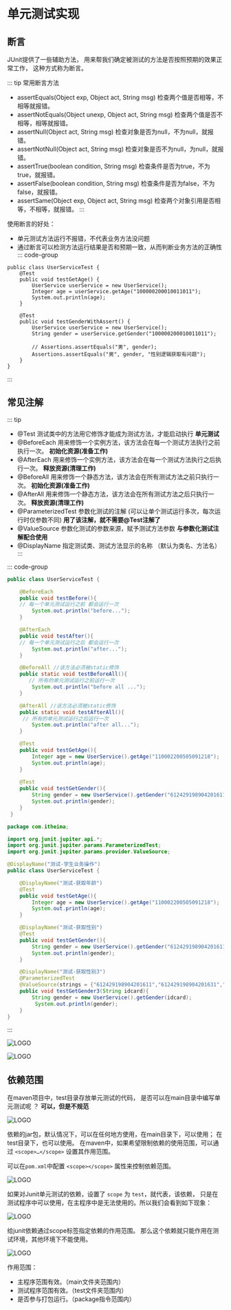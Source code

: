 # 单元测试实现



## 断言

JUnit提供了一些辅助方法，
用来帮我们确定被测试的方法是否按照预期的效果正常工作， 这种方式称为断言。

::: tip 常用断言方法
- assertEquals(Object exp, Object act, String msg)	检查两个值是否相等，不相等就报错。
- assertNotEquals(Object unexp, Object act, String msg)	检查两个值是否不相等，相等就报错。
- assertNull(Object act, String msg)	检查对象是否为null，不为null，就报错。
- assertNotNull(Object act, String msg)	检查对象是否不为null，为null，就报错。
- assertTrue(boolean condition, String msg)	检查条件是否为true，不为true，就报错。
- assertFalse(boolean condition, String msg)	检查条件是否为false，不为false，就报错。
- assertSame(Object exp, Object act, String msg)	检查两个对象引用是否相等，不相等，就报错。
:::


使用断言的好处：
- 单元测试方法运行不报错，不代表业务方法没问题
- 通过断言可以检测方法运行结果是否和预期一致，从而判断业务方法的正确性
::: code-group

```java[断言测试]
public class UserServiceTest {
    @Test
    public void testGetAge() {
        UserService userService = new UserService();
        Integer age = userService.getAge("100000200010011011");
        System.out.println(age);
    }

    @Test
    public void testGenderWithAssert() {
        UserService userService = new UserService();
        String gender = userService.getGender("100000200010011011");

        // Assertions.assertEquals("男", gender);
        Assertions.assertEquals("男", gender, "性别逻辑获取有问题");
    }
}

```
:::

## 常见注解


::: tip
- @Test	测试类中的方法用它修饰才能成为测试方法，才能启动执行	    **单元测试**
- @BeforeEach	用来修饰一个实例方法，该方法会在每一个测试方法执行之前执行一次。	**初始化资源(准备工作)**
- @AfterEach	用来修饰一个实例方法，该方法会在每一个测试方法执行之后执行一次。	**释放资源(清理工作)**
- @BeforeAll	用来修饰一个静态方法，该方法会在所有测试方法之前只执行一次。	**初始化资源(准备工作)**
- @AfterAll	用来修饰一个静态方法，该方法会在所有测试方法之后只执行一次。	**释放资源(清理工作)**
- @ParameterizedTest	参数化测试的注解 (可以让单个测试运行多次，每次运行时仅参数不同)	**用了该注解，就不需要@Test注解了**
- @ValueSource	参数化测试的参数来源，赋予测试方法参数	**与参数化测试注解配合使用**
- @DisplayName	指定测试类、测试方法显示的名称 （默认为类名、方法名）
:::


::: code-group

```java [测试注解]
public class UserServiceTest {

    @BeforeEach
    public void testBefore(){
    // 每一个单元测试运行之前 都会运行一次
        System.out.println("before...");
    }

    @AfterEach
    public void testAfter(){
    // 每一个单元测试运行之后 都会运行一次
        System.out.println("after...");
    }

    @BeforeAll //该方法必须被static修饰
    public static void testBeforeAll(){ 
       // 所有的单元测试运行之前运行一次
        System.out.println("before all ...");
    }

    @AfterAll //该方法必须被static修饰
    public static void testAfterAll(){
     // 所有的单元测试运行之后运行一次
        System.out.println("after all...");
    }

    @Test
    public void testGetAge(){
        Integer age = new UserService().getAge("110002200505091218");
        System.out.println(age);
    }
    
    @Test
    public void testGetGender(){
        String gender = new UserService().getGender("612429198904201611");
        System.out.println(gender);
    }
 }   

```

```java [参数化测试注解]
package com.itheima;

import org.junit.jupiter.api.*;
import org.junit.jupiter.params.ParameterizedTest;
import org.junit.jupiter.params.provider.ValueSource;

@DisplayName("测试-学生业务操作")
public class UserServiceTest {

    @DisplayName("测试-获取年龄")
    @Test
    public void testGetAge(){
        Integer age = new UserService().getAge("110002200505091218");
        System.out.println(age);
    }

    @DisplayName("测试-获取性别")
    @Test
    public void testGetGender(){
        String gender = new UserService().getGender("612429198904201611");
        System.out.println(gender);
    }

    @DisplayName("测试-获取性别3")
    @ParameterizedTest
    @ValueSource(strings = {"612429198904201611","612429198904201631","612429198904201626"})
    public void testGetGender3(String idcard){
        String gender = new UserService().getGender(idcard);
         System.out.println(gender);
    }
}

```
:::



![LOGO](/public/image/javapublic/0f1dc369-aee0-4b7b-b769-f5a6a8c0abfc.png)

![LOGO](/public/image/javapublic/836805ca-32cf-4988-ac10-fca947fed211.png)




## 依赖范围

在maven项目中，test目录存放单元测试的代码，
是否可以在main目录中编写单元测试呢 ？ **可以，但是不规范**

![LOGO](/public/image/javapublic/f9346710-cbfa-409f-b1bf-f59deb50c321.png)


依赖的jar包，默认情况下，可以在任何地方使用，在main目录下，可以使用；
在test目录下，也可以使用。 在maven中，如果希望限制依赖的使用范围，可以通过 `<scope>…</scope>` 
设置其作用范围。


可以在`pom.xml`中配置 `<scope></scope>` 属性来控制依赖范围。

![LOGO](/public/image/javapublic/d5257523-79fb-45e9-b6da-f0c2354b09b5.png)

如果对Junit单元测试的依赖，设置了 `scope` 为 `test`，就代表，该依赖，
只是在测试程序中可以使用，在主程序中是无法使用的。所以我们会看到如下现象：

![LOGO](/public/image/javapublic/17d4fc2e-ae21-4e5e-832e-ca8c0aab2ff3.png)

给junit依赖通过scope标签指定依赖的作用范围。 
那么这个依赖就只能作用在测试环境，其他环境下不能使用。

![LOGO](/public/image/javapublic/WX20250415-133633.png)

作用范围：
- 主程序范围有效。（main文件夹范围内）
- 测试程序范围有效。（test文件夹范围内）
- 是否参与打包运行。（package指令范围内）

 















